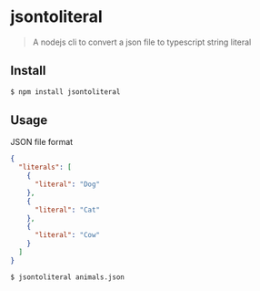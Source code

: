 # jsontoliteral

> A nodejs cli to convert a json file to typescript string literal

## Install

```bash
$ npm install jsontoliteral
```

## Usage
JSON file format
```json
{
  "literals": [
    {
      "literal": "Dog"
    },
    {
      "literal": "Cat"
    },
    {
      "literal": "Cow"
    }
  ]
}
```


```bash
$ jsontoliteral animals.json
```
